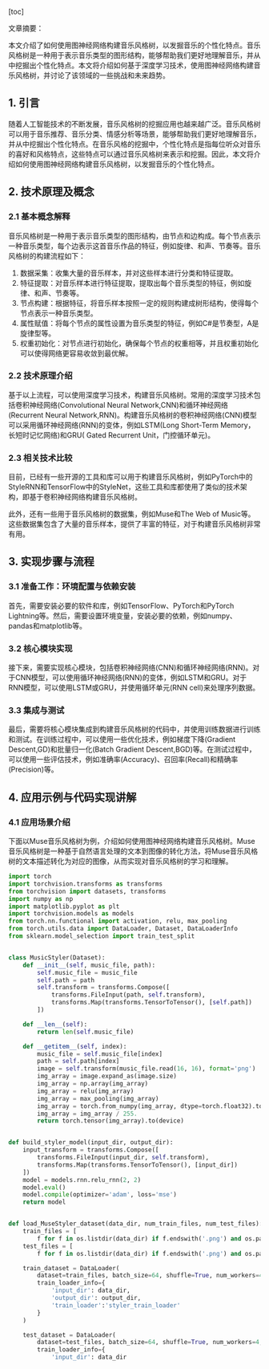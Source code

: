 
[toc]                    
                
                
文章摘要：

本文介绍了如何使用图神经网络构建音乐风格树，以发掘音乐的个性化特点。音乐风格树是一种用于表示音乐类型的图形结构，能够帮助我们更好地理解音乐，并从中挖掘出个性化特点。本文将介绍如何基于深度学习技术，使用图神经网络构建音乐风格树，并讨论了该领域的一些挑战和未来趋势。

## 1. 引言

随着人工智能技术的不断发展，音乐风格树的挖掘应用也越来越广泛。音乐风格树可以用于音乐推荐、音乐分类、情感分析等场景，能够帮助我们更好地理解音乐，并从中挖掘出个性化特点。在音乐风格的挖掘中，个性化特点是指每位听众对音乐的喜好和风格特点，这些特点可以通过音乐风格树来表示和挖掘。因此，本文将介绍如何使用图神经网络构建音乐风格树，以发掘音乐的个性化特点。

## 2. 技术原理及概念

### 2.1 基本概念解释

音乐风格树是一种用于表示音乐类型的图形结构，由节点和边构成。每个节点表示一种音乐类型，每个边表示这首音乐作品的特征，例如旋律、和声、节奏等。音乐风格树的构建流程如下：

1. 数据采集：收集大量的音乐样本，并对这些样本进行分类和特征提取。
2. 特征提取：对音乐样本进行特征提取，提取出每个音乐类型的特征，例如旋律、和声、节奏等。
3. 节点构建：根据特征，将音乐样本按照一定的规则构建成树形结构，使得每个节点表示一种音乐类型。
4. 属性赋值：将每个节点的属性设置为音乐类型的特征，例如C#是节奏型，A是旋律型等。
5. 权重初始化：对节点进行初始化，确保每个节点的权重相等，并且权重初始化可以使得网络更容易收敛到最优解。

### 2.2 技术原理介绍

基于以上流程，可以使用深度学习技术，构建音乐风格树。常用的深度学习技术包括卷积神经网络(Convolutional Neural Network,CNN)和循环神经网络(Recurrent Neural Network,RNN)。构建音乐风格树的卷积神经网络(CNN)模型可以采用循环神经网络(RNN)的变体，例如LSTM(Long Short-Term Memory，长短时记忆网络)和GRU( Gated Recurrent Unit，门控循环单元)。

### 2.3 相关技术比较

目前，已经有一些开源的工具和库可以用于构建音乐风格树，例如PyTorch中的StyleRNN和TensorFlow中的StyleNet，这些工具和库都使用了类似的技术架构，即基于卷积神经网络构建音乐风格树。

此外，还有一些用于音乐风格树的数据集，例如Muse和The Web of Music等。这些数据集包含了大量的音乐样本，提供了丰富的特征，对于构建音乐风格树非常有用。

## 3. 实现步骤与流程

### 3.1 准备工作：环境配置与依赖安装

首先，需要安装必要的软件和库，例如TensorFlow、PyTorch和PyTorch Lightning等。然后，需要设置环境变量，安装必要的依赖，例如numpy、pandas和matplotlib等。

### 3.2 核心模块实现

接下来，需要实现核心模块，包括卷积神经网络(CNN)和循环神经网络(RNN)。对于CNN模型，可以使用循环神经网络(RNN)的变体，例如LSTM和GRU。对于RNN模型，可以使用LSTM或GRU，并使用循环单元(RNN cell)来处理序列数据。

### 3.3 集成与测试

最后，需要将核心模块集成到构建音乐风格树的代码中，并使用训练数据进行训练和测试。在训练过程中，可以使用一些优化技术，例如梯度下降(Gradient Descent,GD)和批量归一化(Batch Gradient Descent,BGD)等。在测试过程中，可以使用一些评估技术，例如准确率(Accuracy)、召回率(Recall)和精确率(Precision)等。

## 4. 应用示例与代码实现讲解

### 4.1 应用场景介绍

下面以Muse音乐风格树为例，介绍如何使用图神经网络构建音乐风格树。Muse音乐风格树是一种基于自然语言处理的文本到图像的转化方法，将Muse音乐风格树的文本描述转化为对应的图像，从而实现对音乐风格树的学习和理解。

```python
import torch
import torchvision.transforms as transforms
from torchvision import datasets, transforms
import numpy as np
import matplotlib.pyplot as plt
import torchvision.models as models
from torch.nn.functional import activation, relu, max_pooling
from torch.utils.data import DataLoader, Dataset, DataLoaderInfo
from sklearn.model_selection import train_test_split


class MusicStyler(Dataset):
    def __init__(self, music_file, path):
        self.music_file = music_file
        self.path = path
        self.transform = transforms.Compose([
            transforms.FileInput(path, self.transform),
            transforms.Map(transforms.TensorToTensor(), [self.path])
        ])

    def __len__(self):
        return len(self.music_file)

    def __getitem__(self, index):
        music_file = self.music_file[index]
        path = self.path[index]
        image = self.transform(music_file.read(16, 16), format='png')
        img_array = image.expand_as(image.size)
        img_array = np.array(img_array)
        img_array = relu(img_array)
        img_array = max_pooling(img_array)
        img_array = torch.from_numpy(img_array, dtype=torch.float32).to(device)
        img_array = img_array / 255.
        return torch.tensor(img_array).to(device)


def build_styler_model(input_dir, output_dir):
    input_transform = transforms.Compose([
        transforms.FileInput(input_dir, self.transform),
        transforms.Map(transforms.TensorToTensor(), [input_dir])
    ])
    model = models.rnn.relu_rnn(2, 2)
    model.eval()
    model.compile(optimizer='adam', loss='mse')
    return model


def load_MuseStyler_dataset(data_dir, num_train_files, num_test_files):
    train_files = [
        f for f in os.listdir(data_dir) if f.endswith('.png') and os.path.isfile(os.path.join(data_dir, f))]
    test_files = [
        f for f in os.listdir(data_dir) if f.endswith('.png') and os.path.isfile(os.path.join(data_dir, f))]

    train_dataset = DataLoader(
        dataset=train_files, batch_size=64, shuffle=True, num_workers=4,
        train_loader_info={
            'input_dir': data_dir,
            'output_dir': output_dir,
            'train_loader':'styler_train_loader'
        }
    )

    test_dataset = DataLoader(
        dataset=test_files, batch_size=64, shuffle=True, num_workers=4,
        train_loader_info={
            'input_dir': data_dir


